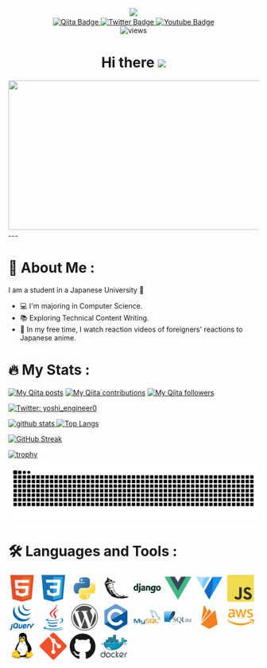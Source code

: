 <div id="header" align="center">
  <img src="https://media.giphy.com/media/Lkx1BBV5aGGMcZTiVr/giphy.gif" width="100"/>
  <div id="badges">
    <a href="https://qiita.com/Yoshipy">
      <img src="https://img.shields.io/badge/Qiita-green?style=for-the-badge&logo=Qiita&logoColor=white" alt="Qiita Badge"/>
    </a>
    <a href="https://twitter.com/yoshi_engineer0">
      <img src="https://img.shields.io/badge/Twitter-blue?style=for-the-badge&logo=twitter&logoColor=white" alt="Twitter Badge"/>
    </a>
    <a href="https://www.youtube.com/channel/UCsIwNhdlsXs2d7ma9GdIpzQ">
      <img src="https://img.shields.io/badge/YouTube-red?style=for-the-badge&logo=youtube&logoColor=white" alt="Youtube Badge"/>
    </a>
  </div>
  <img src="https://komarev.com/ghpvc/?username=YoshiYoshiPro&style=flat-square&color=blue" alt="views"/>
  <h1>
    Hi there
    <img src="https://media.giphy.com/media/hvRJCLFzcasrR4ia7z/giphy.gif" width="30px"/>
  </h1>
</div>
<div align="center">
  <img src="https://media.giphy.com/media/qgQUggAC3Pfv687qPC/giphy.gif" width="600" height="300"/>
</div>
---

# :adult: **About Me :**
I am a student in a Japanese University :crossed_flags:
- :computer: I'm majoring in Computer Science.
- :books: Exploring Technical Content Writing.
- :palm_tree: In my free time, I watch reaction videos of foreigners' reactions to Japanese anime.

# :fire: **My Stats :**
<!-- Qiita -->
[![My Qiita posts](https://qiita-badge.apiapi.app/s/Yoshipy/posts.svg)](http://qiita.com/Yoshipy) 
[![My Qiita contributions](https://qiita-badge.apiapi.app/s/Yoshipy/contributions.svg)](http://qiita.com/Yoshipy) 
[![My Qiita followers](https://qiita-badge.apiapi.app/s/Yoshipy/followers.svg)](http://qiita.com/Yoshipy)
<!-- Twitter -->
<p>
  <a href="https://twitter.com/yoshi_engineer0" target="_blank">
    <img alt="Twitter: yoshi_engineer0" src="https://img.shields.io/twitter/follow/yoshi_engineer0.svg?style=social" />
  </a>
</p>
<!-- GitHub -->
<div align="left">
  <a href="https://github.com/YoshiYoshiPro/github-readme-stats">
    <img alt="github stats" height="170px" src="https://github-readme-stats.vercel.app/api?username=YoshiYoshiPro&hide=contribs&count_private=true&include_all_commits=true&show_icons=true&theme=outrun" />
  </a>
  <a href="https://github.com/YoshiYoshiPro/github-readme-stats">
    <img alt="Top Langs" height="170px" src="https://github-readme-stats.vercel.app/api/top-langs/?username=YoshiYoshiPro&layout=compact&theme=outrun" />
  </a>
</div>

<!-- streak -->
[![GitHub Streak](http://github-readme-streak-stats.herokuapp.com?user=YoshiYoshiPro&theme=dark&background=000000)](https://git.io/streak-stats)

<!-- トロフィー -->
[![trophy](https://github-profile-trophy.vercel.app/?username=YoshiYoshiPro&theme=matrix&column=6)](https://github.com/ryo-ma/github-profile-trophy)

<!-- スネークゲーム -->
![github-contribution-grid-snake](https://raw.githubusercontent.com/YoshiYoshiPro/YoshiYoshiPro/master/img/snake.svg) 

# :hammer_and_wrench: **Languages and Tools :**
<div>
<!--   言語     -->
  <img src="https://github.com/devicons/devicon/blob/master/icons/html5/html5-original.svg" title="HTML5" alt="HTML" width="55" height="55"/>&nbsp;
  <img src="https://github.com/devicons/devicon/blob/master/icons/css3/css3-original.svg"  title="CSS3" alt="CSS" width="55" height="55"/>&nbsp;
  <img src="https://github.com/devicons/devicon/blob/master/icons/python/python-original.svg" title="Python" alt="Python" width="55" height="55"/>&nbsp;
  <img src="https://github.com/devicons/devicon/blob/master/icons/flask/flask-original.svg" title="Flask" alt="Flask" width="55" height="55"/>&nbsp;
  <img src="https://github.com/devicons/devicon/blob/master/icons/django/django-plain-wordmark.svg" title="Django" alt="Django" width="55" height="55"/>&nbsp;
  <img src="https://github.com/devicons/devicon/blob/master/icons/vuejs/vuejs-original.svg" title="Vue.js" alt="Vue.js" width="55" height="55"/>&nbsp;
  <img src="https://github.com/devicons/devicon/blob/master/icons/vuetify/vuetify-original.svg" title="Vuetify" alt="Vuetify" width="55" height="55"/>&nbsp;
  <img src="https://github.com/devicons/devicon/blob/master/icons/javascript/javascript-original.svg" title="JavaScript" alt="JavaScript" width="55" height="55"/>&nbsp;
  <img src="https://github.com/devicons/devicon/blob/master/icons/jquery/jquery-plain-wordmark.svg" title="jQuery" alt="jQuery" width="55" height="55"/>&nbsp;
  <img src="https://github.com/devicons/devicon/blob/master/icons/java/java-original.svg" title="Java" alt="Java" width="55" height="55"/>&nbsp;
  <img src="https://github.com/devicons/devicon/blob/master/icons/wordpress/wordpress-plain.svg" title="WordPress" alt="WordPress" width="55" height="55"/>&nbsp;
  <img src="https://github.com/devicons/devicon/blob/master/icons/c/c-original.svg" title="C" alt="C" width="55" height="55"/>&nbsp;
<!--   データベース   -->
  <img src="https://github.com/devicons/devicon/blob/master/icons/mysql/mysql-original-wordmark.svg" title="MySQL"  alt="MySQL" width="55" height="55"/>&nbsp;
  <img src="https://github.com/devicons/devicon/blob/master/icons/sqlite/sqlite-original-wordmark.svg" title="SQLite" alt="SQLite" width="55" height="55"/>&nbsp;
<!--   インフラ  -->
  <img src="https://github.com/devicons/devicon/blob/master/icons/firebase/firebase-plain.svg" title="Firebase" alt="Firebase" width="55" height="55"/>&nbsp;
  <img src="https://github.com/devicons/devicon/blob/master/icons/amazonwebservices/amazonwebservices-plain-wordmark.svg" title="AWS" alt="AWS" width="55" height="55"/>&nbsp;
<!--   ツール  -->
  <img src="https://github.com/devicons/devicon/blob/master/icons/linux/linux-original.svg" title="Linux" alt="Linux" width="55" height="55"/>&nbsp;
  <img src="https://github.com/devicons/devicon/blob/master/icons/git/git-original.svg" title="Git" alt="Git" width="55" height="55"/>
  <img src="https://github.com/devicons/devicon/blob/master/icons/github/github-original.svg" title="GitHub" alt="GitHub" width="55" height="55"/>&nbsp;
  <img src="https://github.com/devicons/devicon/blob/master/icons/docker/docker-original-wordmark.svg" title="Docker" alt="Docker" width="55" height="55"/>
</div>

<!-- BLOG-POST-LIST:START --> <!-- BLOG-POST-LIST:END -->
